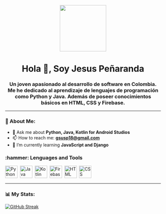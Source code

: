 <div id ="header" align="center">
    <img src="https://media.giphy.com/media/xT9IgzoKnwFNmISR8I/giphy.gif" width="150" />
    <h1 align="center">Hola 👋, Soy Jesus Peñaranda</h1>
    <h3 align="center">
        Un joven apasionado al desarrollo de software en Colombia. Me he dedicado al aprendizaje de lenguajes de programación
        como Python y Java. Además de poseer conocimientos básicos en HTML, CSS y Firebase.
    </h3>
</div>

---

### :busts_in_silhouette: About Me:

- 💬 Ask me about **Python, Java, Kotlin for Android Studios**
- 📫 How to reach me: **gsusp18@gmail.com**
- 🌱 I’m currently learning **JavaScript and Django**

<div align="left">
    <h3> :hammer: Lenguages and Tools</h3>
    <div>
        <img src="https://camo.githubusercontent.com/dd8b0601cdfefe534a6a26f4c29c7f8a5fcfc315002655f519c73121f7bad8bc/68747470733a2f2f63646e2e6a7364656c6976722e6e65742f67682f64657669636f6e732f64657669636f6e2f69636f6e732f707974686f6e2f707974686f6e2d6f726967696e616c2e737667"
        title="Python" alt="Python" width="40" height="40"/>&nbsp;
        <img src="https://camo.githubusercontent.com/20ffa1c9a31e2c991c8b52b0cb7be938de51db4b7a9299658fef28efb0cc845a/68747470733a2f2f63646e2e6a7364656c6976722e6e65742f67682f64657669636f6e732f64657669636f6e2f69636f6e732f6a6176612f6a6176612d6f726967696e616c2e737667"
        title="Java" alt="Java" width="40" height="40"/>&nbsp;
        <img src="https://camo.githubusercontent.com/5ed944a27e3d12bcf282343a496ce2910a68ecd96cded987e1b7d576f2f392a3/68747470733a2f2f63646e2e6a7364656c6976722e6e65742f67682f64657669636f6e732f64657669636f6e2f69636f6e732f6b6f746c696e2f6b6f746c696e2d6f726967696e616c2e737667"
        title="Kotlin" alt="Kotlin" width="40" height="40"/>&nbsp;
        <img src="https://camo.githubusercontent.com/5e264dc8fcb694c4183413c371048cfb251b0e8ee84b64a0e8ee76750718ca50/68747470733a2f2f63646e2e6a7364656c6976722e6e65742f67682f64657669636f6e732f64657669636f6e2f69636f6e732f66697265626173652f66697265626173652d706c61696e2e737667"
        title="Firebase" alt="Firebase" width="40" height="40"/>&nbsp;
        <img src="https://camo.githubusercontent.com/da7acacadecf91d6dc02efcd2be086bb6d78ddff19a1b7a0ab2755a6fda8b1e9/68747470733a2f2f63646e2e6a7364656c6976722e6e65742f67682f64657669636f6e732f64657669636f6e2f69636f6e732f68746d6c352f68746d6c352d6f726967696e616c2e737667"
        title="HTML5" alt="HTML" width="40" height="40"/>&nbsp;
        <img src="https://camo.githubusercontent.com/2e496d4bfc6f753ddca87b521ce95c88219f77800212ffa6d4401ad368c82170/68747470733a2f2f63646e2e6a7364656c6976722e6e65742f67682f64657669636f6e732f64657669636f6e2f69636f6e732f637373332f637373332d6f726967696e616c2e737667"
        title="CSS3" alt="CSS" width="40" height="40"/>&nbsp;
</div>
  
---
### :bar_chart: My Stats:
  
 [![GitHub Streak](http://github-readme-streak-stats.herokuapp.com?user=Gsusp18&theme=vue-dark&hide_border=true)](https://git.io/streak-stats)
 

